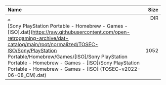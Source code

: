 |Name|Size|
|:---|---:|
|[..](../index.html)|DIR|
|[Sony PlayStation Portable - Homebrew - Games - [ISO].dat](https://raw.githubusercontent.com/open-retrogaming-archive/dat-catalog/main/root/normalized/TOSEC-ISO/Sony/PlayStation Portable/Homebrew/Games/[ISO]/Sony PlayStation Portable - Homebrew - Games - [ISO]/Sony PlayStation Portable - Homebrew - Games - [ISO] (TOSEC-v2022-06-08_CM).dat)|1052|
